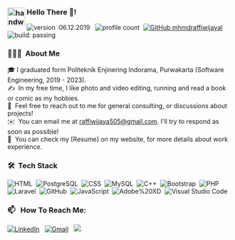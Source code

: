 ### <img alt="handwavegif" src="https://user-images.githubusercontent.com/999.gif" width='40' align="left"/> Hello There 👋!
![version :06.12.2019](https://img.shields.io/badge/version-06.12.2019-informational) &nbsp;
![profile count](https://komarev.com/ghpvc/?username=mhmdraffiwijaya&color=red)&nbsp;
[![GitHub mhmdraffiwijayal](https://img.shields.io/github/followers/mhmdraffiwijaya?label=follow&style=social)](https://github.com/mhmdraffiwijayal)&nbsp;
![build: passing](https://img.shields.io/badge/build-passing-success)
### 👨🏻‍💻 &nbsp;About Me

🎓&nbsp;I graduated form Politeknik Enjinering Indorama, Purwakarta (Software Engineering, 2019 - 2023).\
✍️ &nbsp;In my free time, I like photo and video editing, running and read a book or comic as my hobbies.\
💬 &nbsp;Feel free to reach out to me for general consulting, or discussions about projects!\
✉️ &nbsp;You can email me at raffiwijaya505@gmail.com. I'll try to respond as soon as possible!\
📄 &nbsp;You can check my [Resume] on my website, for more details about work experience.

### 🛠 &nbsp;Tech Stack 

![HTML](https://img.shields.io/badge/-HTML-05122A?style=flat&logo=HTML5)&nbsp;
![PostgreSQL](https://img.shields.io/badge/-PostgreSQL-05122A?style=flat&logo=postgresql&logoColor=005C84)&nbsp;
![CSS](https://img.shields.io/badge/-CSS-05122A?style=flat&logo=CSS3&logoColor=1572B6)&nbsp;
![MySQL](https://img.shields.io/badge/-MySQL-05122A?style=flat&logo=mysql&logoColor=005C84)&nbsp;
![C++](https://img.shields.io/badge/-C++-05122A?style=flat&logo=C%2B%2B&logoColor=00599C)&nbsp;
![Bootstrap](https://img.shields.io/badge/-Bootstrap-05122A?style=flat&logo=bootstrap&logoColor=563D7C)&nbsp;
![PHP](https://img.shields.io/badge/-PHP-05122A?style=flat&logo=php&logoColor=777BB4)\
![Laravel](https://img.shields.io/badge/-Laravel-05122A?style=flat&logo=laravel&logoColor=FF2D20)&nbsp;
![GitHub](https://img.shields.io/badge/-GitHub-05122A?style=flat&logo=github)&nbsp;
![JavaScript](https://img.shields.io/badge/-JavaScript-05122A?style=flat&logo=javascript)&nbsp;
![Adobe%20XD](https://img.shields.io/badge/-Adobe%20XD-05122A?style=flat&logo=Adobe%20XD&logoColor=#FF61F6)&nbsp;
![Visual Studio Code](https://img.shields.io/badge/-Visual%20Studio%20Code-05122A?style=flat&logo=visual-studio-code&logoColor=007ACC)&nbsp;

### 📫 &nbsp; How To Reach Me:


<a href="https://www.linkedin.com/in/raffiwijaya505/"><img alt="LinkedIn" src="https://img.shields.io/badge/LinkedIn%20-%230077B5.svg?&style=flat&logo=linkedin&logoColor=white"/></a> &nbsp;
<a href="mailto:muhammadraffiwijaya@gmail.com"><img alt="Gmail" src="https://img.shields.io/badge/Gmail-D14836?style=flat&logo=gmail&logoColor=white" /></a> &nbsp;
<a href="https://instagram.com/jimmynitroon"><img src="https://img.shields.io/badge/-Instagram-E4405F?style=flat&logo=Instagram&logoColor=white"/></a> &nbsp;

<!--
**mhmdraffiwijaya/mhmdraffiwijaya** is a ✨ _special_ ✨ repository because its `README.md` (this file) appears on your GitHub profile.

Here are some ideas to get you started:

- 🔭 I’m currently working on ...
- 🌱 I’m currently learning ...
- 👯 I’m looking to collaborate on ...
- 🤔 I’m looking for help with ...
- 💬 Ask me about ...
- 📫 How to reach me: ...
- 😄 Pronouns: ...
- ⚡ Fun fact: ...
-->
